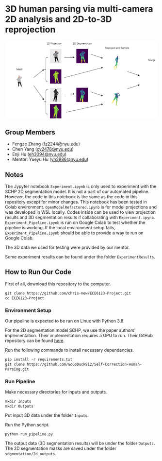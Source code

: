 # 3D human parsing via multi-camera 2D analysis and 2D-to-3D reprojection
![Teaser](./pipeline.drawio.png)
## Group Members
- Fengze Zhang (fz2244@nyu.edu)
- Chen Yang (cy2478@nyu.edu)
- Enji Hu (eh3094@nyu.edu)
- Mentor: Yueyu Hu (yh3986@nyu.edu)

## Notes
The Jypyter notebook `Experiment.ipynb` is only used to experiment with the SCHP 2D segmentation model. It is not a part of our automated pipeline. However, the code in this notebook is the same as the code in this repository except for minor changes. This notebook has been tested in Colab environment. `OpenModelRefactored.ipynb` is for model projections and was developed in WSL locally. Codes inside can be used to view projection results and 3D segmentation results if collaborating with `Experiment.ipynb`. `Experiment_Pipeline.ipynb` is run on Google Colab to test whether the pipeline is working. If the local environment setup fails, `Experiment_Pipeline.ipynb` should be able to provide a way to run on Google Colab.

The 3D data we used for testing were provided by our mentor.

Some experiment results can be found under the folder `ExperimentResults`.

## How to Run Our Code
First of all, download this repository to the computer.
```
git clone https://github.com/chris-new/ECE6123-Project.git
cd ECE6123-Project
```

### Environment Setup
Our pipeline is expected to be run on Linux with Python 3.8.

For the 2D segmentation model SCHP, we use the paper authors' implementation. Their implementation requires a GPU to run. Their GitHub repository can be found [here](https://github.com/GoGoDuck912/Self-Correction-Human-Parsing).

Run the following commands to install necessary dependencies.
```
pip install -r requirements.txt
git clone https://github.com/GoGoDuck912/Self-Correction-Human-Parsing.git
```

### Run Pipeline
Make necessary directories for inputs and outputs.
```
mkdir Inputs
mkdir Outputs
```

Put input 3D data under the folder `Inputs`.

Run the Python script.
```
python run_pipeline.py
```

The output data (3D segmentation results) will be under the folder `Outputs`. The 2D segmentation masks are saved under the folder `segmentation/2d_outputs`.
